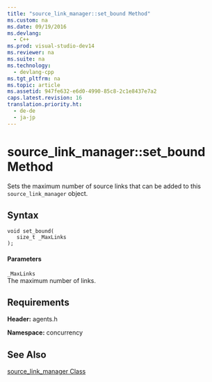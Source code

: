 ```yaml
---
title: "source_link_manager::set_bound Method"
ms.custom: na
ms.date: 09/19/2016
ms.devlang: 
  - C++
ms.prod: visual-studio-dev14
ms.reviewer: na
ms.suite: na
ms.technology: 
  - devlang-cpp
ms.tgt_pltfrm: na
ms.topic: article
ms.assetid: 947fe632-e6d0-4990-85c8-2c1e8437e7a2
caps.latest.revision: 16
translation.priority.ht: 
  - de-de
  - ja-jp
---
```

# source_link_manager::set_bound Method
Sets the maximum number of source links that can be added to this `source_link_manager` object.  
  
## Syntax  
  
```  
void set_bound(  
   size_t _MaxLinks  
);  
```  
  
#### Parameters  
 `_MaxLinks`  
 The maximum number of links.  
  
## Requirements  
 **Header:** agents.h  
  
 **Namespace:** concurrency  
  
## See Also  
 [source_link_manager Class](../vs140/source_link_manager-Class.md)